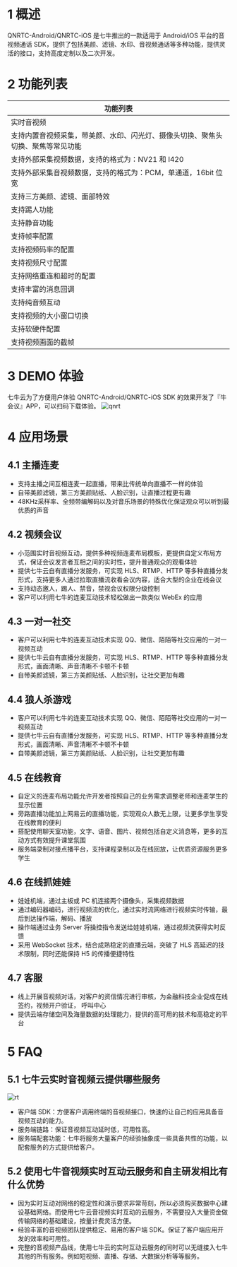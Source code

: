 # 1 概述

QNRTC-Android/QNRTC-iOS 是七牛推出的一款适用于 Android/iOS 平台的音视频通话 SDK，提供了包括美颜、滤镜、水印、音视频通话等多种功能，提供灵活的接口，支持高度定制以及二次开发。

# 2 功能列表

| 功能列表 |
| --- |
| 实时音视频 |
| 支持内置音视频采集，带美颜、水印、闪光灯、摄像头切换、聚焦头切换、聚焦等常见功能 |
| 支持外部采集视频数据，支持的格式为：NV21 和 I420 |
| 支持外部采集音视频数据，支持的格式为：PCM，单通道，16bit 位宽 |
| 支持三方美颜、滤镜、面部特效 |
| 支持踢人功能 |
| 支持静音功能 |
| 支持帧率配置 |
| 支持视频码率的配置 |
| 支持视频尺寸配置 |
| 支持网络重连和超时的配置 |
| 支持丰富的消息回调 |
| 支持纯音频互动 |
| 支持视频的大小窗口切换 |
| 支持软硬件配置 |
| 支持视频画面的截帧 |

# 3 DEMO 体验

七牛云为了方便用户体验 QNRTC-Android/QNRTC-iOS SDK 的效果开发了『牛会议』APP，可以扫码下载体验。
![qnrt](media/15222083601797/qnrtc.png)

# 4 应用场景

## 4.1 主播连麦

- 支持主播之间互相连麦一起直播，带来比传统单向直播不一样的体验
- 自带美颜滤镜，第三方美颜贴纸、人脸识别，让直播过程更有趣
- 48KHz采样率、全频带编解码以及对音乐场景的特殊优化保证观众可以听到最优质的声音

## 4.2 视频会议

- 小范围实时音视频互动，提供多种视频连麦布局模板，更提供自定义布局方式，保证会议发言者互相之间的实时性，提升普通观众的观看体验
- 提供七牛云自有直播分发服务，可实现 HLS、RTMP、HTTP 等多种直播分发形式，支持更多人通过拉取直播流收看会议内容，适合大型的企业在线会议
- 支持动态邀人，踢人、禁音，禁视会议权限分级控制
- 客户可以利用七牛的连麦互动技术轻松做出一款类似 WebEx 的应用

## 4.3 一对一社交

- 客户可以利用七牛的连麦互动技术实现 QQ、微信、陌陌等社交应用的一对一视频互动
- 提供七牛云自有直播分发服务，可实现 HLS、RTMP、HTTP 等多种直播分发形式，画面清晰、声音清晰不卡顿不卡顿
- 自带美颜滤镜，第三方美颜贴纸、人脸识别，让社交更加有趣

## 4.4 狼人杀游戏

- 客户可以利用七牛的连麦互动技术实现 QQ、微信、陌陌等社交应用的一对一视频互动
- 提供七牛云自有直播分发服务，可实现 HLS、RTMP、HTTP 等多种直播分发形式，画面清晰、声音清晰不卡顿不卡顿
- 自带美颜滤镜，第三方美颜贴纸、人脸识别，让社交更加有趣

## 4.5 在线教育

- 自定义的连麦布局功能允许开发者按照自己的业务需求调整老师和连麦学生的显示位置
- 旁路直播功能加上网易云的直播功能，实现观众人数无上限，让更多学生享受在线教育的便利
- 搭配使用聊天室功能，文字、语音、图片、视频包括自定义消息等，更多的互动方式有效提升课堂氛围
- 服务端录制对接点播平台，支持课程录制以及在线回放，让优质资源服务更多学生

## 4.6 在线抓娃娃

- 娃娃机端，通过主板或 PC 机连接两个摄像头，采集视频数据
- 通过编码器编码，进行视频流的优化，通过实时流网络进行视频实时传输，最后到达操作端，解码、播放
- 操作端通过业务 Server 将操控指令发送给娃娃机端，通过视频流获得实时反馈
- 采用 WebSocket 技术，结合成熟稳定的直播云端，突破了 HLS 高延迟的技术限制，同时还能保持 H5 的传播便捷特性

## 4.7 客服

- 线上开展音视频对话，对客户的资信情况进行审核，为金融科技企业促成在线签约，视频开户验证， 呼叫中心
- 提供云端存储空间及海量数据的处理能力，提供的高可用的技术和高稳定的平台

# 5 FAQ

## 5.1 七牛云实时音视频云提供哪些服务

![rt](media/15222083601797/rtc.png)

- 客户端 SDK：方便客户调用终端的音视频接口，快速的让自己的应用具备音视频互动的能力。
- 服务端链路：保证音视频互动延时低，可用性高。
- 服务端配套功能：七牛将服务大量客户的经验抽象成一些具备共性的功能，以配套服务的方式提供给客户。

## 5.2 使用七牛音视频实时互动云服务和自主研发相比有什么优势

- 因为实时互动对网络的稳定性和演示要求非常苛刻，所以必须购买数据中心建设基础网络。而使用七牛云音视频实时互动的云服务，不需要投入大量资金做传输网络的基础建设，按量计费灵活方便。
- 经验丰富的音视频团队提供稳定、易用的客户端 SDK。保证了客户端应用开发的效率和可用性。
- 完整的音视频产品线，使用七牛云的实时互动云服务的同时可以无缝接入七牛其他的所有服务。例如短视频、直播、存储、大数据分析等等服务。



